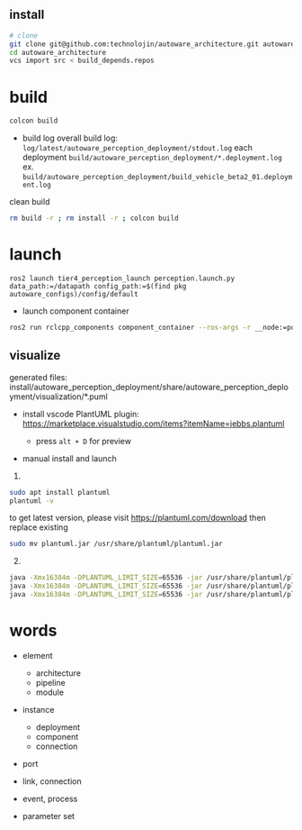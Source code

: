 


## install
```sh
# clone
git clone git@github.com:technolojin/autoware_architecture.git autoware_architecture/src
cd autoware_architecture
vcs import src < build_depends.repos 
```

# build
```sh
colcon build
```

* build log
overall build log: `log/latest/autoware_perception_deployment/stdout.log`
each deployment `build/autoware_perception_deployment/*.deployment.log`
ex. `build/autoware_perception_deployment/build_vehicle_beta2_01.deployment.log`



clean build
```sh
rm build -r ; rm install -r ; colcon build
```


# launch

```
ros2 launch tier4_perception_launch perception.launch.py data_path:=/datapath config_path:=$(find pkg autoware_configs)/config/default
```


* launch component container
```sh
ros2 run rclcpp_components component_container --ros-args -r __node:=pointcloud_container --log-level info
```

## visualize

generated files: install/autoware_perception_deployment/share/autoware_perception_deployment/visualization/*.puml

* install vscode PlantUML plugin: https://marketplace.visualstudio.com/items?itemName=jebbs.plantuml
  - press `alt + D` for preview

* manual install and launch
1. 
```sh
sudo apt install plantuml
plantuml -v
```
to get latest version, please visit https://plantuml.com/download
then replace existing 
```sh
sudo mv plantuml.jar /usr/share/plantuml/plantuml.jar
```
2. 
```sh
java -Xmx16384m -DPLANTUML_LIMIT_SIZE=65536 -jar /usr/share/plantuml/plantuml.jar -verbose -Playout=smetana -tpng 'install/autoware_perception_deployment/share/autoware_perception_deployment/exports/vehicle_beta2_01.deployment/visualization/vehicle_beta2_01.deployment_node_graph.puml'
java -Xmx16384m -DPLANTUML_LIMIT_SIZE=65536 -jar /usr/share/plantuml/plantuml.jar -verbose -Playout=smetana -tpng 'install/autoware_perception_deployment/share/autoware_perception_deployment/exports/vehicle_beta2_01.deployment/visualization/vehicle_beta2_01.deployment_logic_graph.puml'
java -Xmx16384m -DPLANTUML_LIMIT_SIZE=65536 -jar /usr/share/plantuml/plantuml.jar -verbose -Playout=smetana -tpng 'install/autoware_perception_deployment/share/autoware_perception_deployment/exports/vehicle_beta2_01.deployment/visualization/vehicle_beta2_01.deployment_sequence_graph.puml'
```




# words

* element
  * architecture
  * pipeline
  * module

* instance
  * deployment
  * component
  * connection

* port
* link, connection
* event, process
* parameter set

